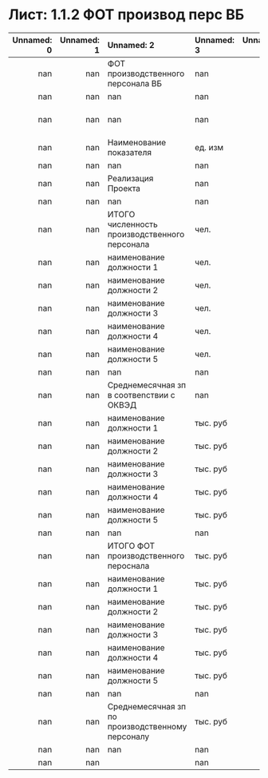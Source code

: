 # Лист: 1.1.2 ФОТ производ перс ВБ

|   Unnamed: 0 |   Unnamed: 1 | Unnamed: 2                                       | Unnamed: 3   |   Unnamed: 4 | Unnamed: 5   | Unnamed: 6   | Unnamed: 7   |   Unnamed: 8 |   Unnamed: 9 |   Unnamed: 10 | Unnamed: 11         | Unnamed: 12         | Unnamed: 13         | Unnamed: 14         | Unnamed: 15         | Unnamed: 16         | Unnamed: 17         | Unnamed: 18         | Unnamed: 19         | Unnamed: 20         | Unnamed: 21         | Unnamed: 22         | Unnamed: 23         | Unnamed: 24         | Unnamed: 25         | Unnamed: 26         | Unnamed: 27         | Unnamed: 28         | Unnamed: 29         | Unnamed: 30         | Unnamed: 31         | Unnamed: 32         | Unnamed: 33         | Unnamed: 34         | Unnamed: 35         | Unnamed: 36         | Unnamed: 37         | Unnamed: 38         | Unnamed: 39         | Unnamed: 40         | Unnamed: 41         | Unnamed: 42         | Unnamed: 43         | Unnamed: 44         | Unnamed: 45         | Unnamed: 46         | Unnamed: 47   |   Unnamed: 48 | Unnamed: 49            |   Unnamed: 50 |   Unnamed: 51 | Unnamed: 52   |
|-------------:|-------------:|:-------------------------------------------------|:-------------|-------------:|:-------------|:-------------|:-------------|-------------:|-------------:|--------------:|:--------------------|:--------------------|:--------------------|:--------------------|:--------------------|:--------------------|:--------------------|:--------------------|:--------------------|:--------------------|:--------------------|:--------------------|:--------------------|:--------------------|:--------------------|:--------------------|:--------------------|:--------------------|:--------------------|:--------------------|:--------------------|:--------------------|:--------------------|:--------------------|:--------------------|:--------------------|:--------------------|:--------------------|:--------------------|:--------------------|:--------------------|:--------------------|:--------------------|:--------------------|:--------------------|:--------------------|:--------------|--------------:|:-----------------------|--------------:|--------------:|:--------------|
|          nan |          nan | ФОТ производственного персонала ВБ               | nan          |          nan | nan          | nan          | nan          |          nan |          nan |           nan | nan                 | nan                 | nan                 | nan                 | nan                 | nan                 | nan                 | nan                 | nan                 | nan                 | nan                 | nan                 | nan                 | nan                 | nan                 | nan                 | nan                 | nan                 | nan                 | nan                 | nan                 | nan                 | nan                 | nan                 | nan                 | nan                 | nan                 | nan                 | nan                 | nan                 | nan                 | nan                 | nan                 | nan                 | nan                 | nan                 | nan           |           nan | nan                    |           nan |           nan | nan           |
|          nan |          nan | nan                                              | nan          |          nan | nan          | nan          | nan          |          nan |         2020 |          2021 | 2022                | 2022                | 2022                | 2022                | 2022                | 2022                | 2022                | 2022                | 2022                | 2022                | 2022                | 2022                | 2023                | 2023                | 2023                | 2023                | 2023                | 2023                | 2023                | 2023                | 2023                | 2023                | 2023                | 2023                | 2024                | 2024                | 2024                | 2024                | 2024                | 2024                | 2024                | 2024                | 2024                | 2024                | 2024                | 2024                | 20**          |           nan | nan                    |           nan |           nan | nan           |
|          nan |          nan | nan                                              | nan          |          nan | nan          | nan          | nan          |          nan |          nan |           nan | 2022-01-01 00:00:00 | 2022-02-01 00:00:00 | 2022-03-01 00:00:00 | 2022-04-01 00:00:00 | 2022-05-01 00:00:00 | 2022-06-01 00:00:00 | 2022-07-01 00:00:00 | 2022-08-01 00:00:00 | 2022-09-01 00:00:00 | 2022-10-01 00:00:00 | 2022-11-01 00:00:00 | 2022-12-01 00:00:00 | 2023-01-01 00:00:00 | 2023-02-01 00:00:00 | 2023-03-01 00:00:00 | 2023-04-01 00:00:00 | 2023-05-01 00:00:00 | 2023-06-01 00:00:00 | 2023-07-01 00:00:00 | 2023-08-01 00:00:00 | 2023-09-01 00:00:00 | 2023-10-01 00:00:00 | 2023-11-01 00:00:00 | 2023-12-01 00:00:00 | 2024-01-01 00:00:00 | 2024-02-01 00:00:00 | 2024-03-01 00:00:00 | 2024-04-01 00:00:00 | 2024-05-01 00:00:00 | 2024-06-01 00:00:00 | 2024-07-01 00:00:00 | 2024-08-01 00:00:00 | 2024-09-01 00:00:00 | 2024-10-01 00:00:00 | 2024-11-01 00:00:00 | 2024-12-01 00:00:00 | X             |           nan | 2022                   |          2023 |          2024 | 20**          |
|          nan |          nan | Наименование показателя                          | ед. изм      |          nan | Дата нач.    | Дата оконч.  | Код ОКВЭД    |          nan |          nan |           nan | nan                 | nan                 | nan                 | nan                 | nan                 | nan                 | nan                 | nan                 | nan                 | nan                 | nan                 | nan                 | nan                 | nan                 | nan                 | nan                 | nan                 | nan                 | nan                 | nan                 | nan                 | nan                 | nan                 | nan                 | nan                 | nan                 | nan                 | nan                 | nan                 | nan                 | nan                 | nan                 | nan                 | nan                 | nan                 | nan                 | nan           |           nan | Расчет ССЧ сотрудников |           nan |           nan | nan           |
|          nan |          nan | nan                                              | nan          |          nan | nan          | nan          | nan          |          nan |          nan |           nan | nan                 | nan                 | nan                 | nan                 | nan                 | nan                 | nan                 | nan                 | nan                 | nan                 | nan                 | nan                 | nan                 | nan                 | nan                 | nan                 | nan                 | nan                 | nan                 | nan                 | nan                 | nan                 | nan                 | nan                 | nan                 | nan                 | nan                 | nan                 | nan                 | nan                 | nan                 | nan                 | nan                 | nan                 | nan                 | nan                 | nan           |           nan | nan                    |           nan |           nan | nan           |
|          nan |          nan | Реализация Проекта                               | nan          |          nan | nan          | nan          | nan          |          nan |          nan |           nan | nan                 | nan                 | nan                 | nan                 | nan                 | nan                 | nan                 | nan                 | nan                 | nan                 | nan                 | nan                 | nan                 | nan                 | nan                 | nan                 | nan                 | nan                 | nan                 | nan                 | nan                 | nan                 | nan                 | nan                 | nan                 | nan                 | nan                 | nan                 | nan                 | nan                 | nan                 | nan                 | nan                 | nan                 | nan                 | nan                 | nan           |           nan | nan                    |           nan |           nan | nan           |
|          nan |          nan | nan                                              | nan          |          nan | nan          | nan          | nan          |          nan |          nan |           nan | nan                 | nan                 | nan                 | nan                 | nan                 | nan                 | nan                 | nan                 | nan                 | nan                 | nan                 | nan                 | nan                 | nan                 | nan                 | nan                 | nan                 | nan                 | nan                 | nan                 | nan                 | nan                 | nan                 | nan                 | nan                 | nan                 | nan                 | nan                 | nan                 | nan                 | nan                 | nan                 | nan                 | nan                 | nan                 | nan                 | nan           |           nan | nan                    |           nan |           nan | nan           |
|          nan |          nan | ИТОГО численность производственного персонала    | чел.         |          nan | nan          | nan          | nan          |          nan |          nan |           nan | 0                   | 0                   | 0                   | 0                   | 0                   | 0                   | 0                   | 0                   | 0                   | 0                   | 0                   | 0                   | 0                   | 0                   | 0                   | 0                   | 0                   | 0                   | 0                   | 0                   | 0                   | 0                   | 0                   | 0                   | 0                   | 0                   | 0                   | 0                   | 0                   | 0                   | 0                   | 0                   | 0                   | 0                   | 0                   | 0                   | nan           |           nan | nan                    |           nan |           nan | nan           |
|          nan |          nan | наименование должности 1                         | чел.         |          nan | nan          | nan          | nan          |          nan |          nan |           nan | 0                   | 0                   | 0                   | 0                   | 0                   | 0                   | 0                   | 0                   | 0                   | 0                   | 0                   | 0                   | 0                   | 0                   | 0                   | 0                   | 0                   | 0                   | 0                   | 0                   | 0                   | 0                   | 0                   | 0                   | 0                   | 0                   | 0                   | 0                   | 0                   | 0                   | 0                   | 0                   | 0                   | 0                   | 0                   | 0                   | nan           |           nan | 0                      |             0 |             0 | nan           |
|          nan |          nan | наименование должности 2                         | чел.         |          nan | nan          | nan          | nan          |          nan |          nan |           nan | 0                   | 0                   | 0                   | 0                   | 0                   | 0                   | 0                   | 0                   | 0                   | 0                   | 0                   | 0                   | 0                   | 0                   | 0                   | 0                   | 0                   | 0                   | 0                   | 0                   | 0                   | 0                   | 0                   | 0                   | 0                   | 0                   | 0                   | 0                   | 0                   | 0                   | 0                   | 0                   | 0                   | 0                   | 0                   | 0                   | nan           |           nan | 0                      |             0 |             0 | nan           |
|          nan |          nan | наименование должности 3                         | чел.         |          nan | nan          | nan          | nan          |          nan |          nan |           nan | 0                   | 0                   | 0                   | 0                   | 0                   | 0                   | 0                   | 0                   | 0                   | 0                   | 0                   | 0                   | 0                   | 0                   | 0                   | 0                   | 0                   | 0                   | 0                   | 0                   | 0                   | 0                   | 0                   | 0                   | 0                   | 0                   | 0                   | 0                   | 0                   | 0                   | 0                   | 0                   | 0                   | 0                   | 0                   | 0                   | nan           |           nan | 0                      |             0 |             0 | nan           |
|          nan |          nan | наименование должности 4                         | чел.         |          nan | nan          | nan          | nan          |          nan |          nan |           nan | 0                   | 0                   | 0                   | 0                   | 0                   | 0                   | 0                   | 0                   | 0                   | 0                   | 0                   | 0                   | 0                   | 0                   | 0                   | 0                   | 0                   | 0                   | 0                   | 0                   | 0                   | 0                   | 0                   | 0                   | 0                   | 0                   | 0                   | 0                   | 0                   | 0                   | 0                   | 0                   | 0                   | 0                   | 0                   | 0                   | nan           |           nan | 0                      |             0 |             0 | nan           |
|          nan |          nan | наименование должности 5                         | чел.         |          nan | nan          | nan          | nan          |          nan |          nan |           nan | 0                   | 0                   | 0                   | 0                   | 0                   | 0                   | 0                   | 0                   | 0                   | 0                   | 0                   | 0                   | 0                   | 0                   | 0                   | 0                   | 0                   | 0                   | 0                   | 0                   | 0                   | 0                   | 0                   | 0                   | 0                   | 0                   | 0                   | 0                   | 0                   | 0                   | 0                   | 0                   | 0                   | 0                   | 0                   | 0                   | nan           |           nan | 0                      |             0 |             0 | nan           |
|          nan |          nan | nan                                              | nan          |          nan | nan          | nan          | nan          |          nan |          nan |           nan | nan                 | nan                 | nan                 | nan                 | nan                 | nan                 | nan                 | nan                 | nan                 | nan                 | nan                 | nan                 | nan                 | nan                 | nan                 | nan                 | nan                 | nan                 | nan                 | nan                 | nan                 | nan                 | nan                 | nan                 | nan                 | nan                 | nan                 | nan                 | nan                 | nan                 | nan                 | nan                 | nan                 | nan                 | nan                 | nan                 | nan           |           nan | nan                    |           nan |           nan | nan           |
|          nan |          nan | Среднемесячная зп в соотвеnствии с ОКВЭД         | nan          |          nan | nan          | nan          | nan          |          nan |          nan |           nan | nan                 | nan                 | nan                 | nan                 | nan                 | nan                 | nan                 | nan                 | nan                 | nan                 | nan                 | nan                 | nan                 | nan                 | nan                 | nan                 | nan                 | nan                 | nan                 | nan                 | nan                 | nan                 | nan                 | nan                 | nan                 | nan                 | nan                 | nan                 | nan                 | nan                 | nan                 | nan                 | nan                 | nan                 | nan                 | nan                 | nan           |           nan | nan                    |           nan |           nan | nan           |
|          nan |          nan | наименование должности 1                         | тыс. руб     |          nan | nan          | nan          | 0            |          nan |          nan |           nan | nan                 | nan                 | nan                 | nan                 | nan                 | nan                 | nan                 | nan                 | nan                 | nan                 | nan                 | nan                 | nan                 | nan                 | nan                 | nan                 | nan                 | nan                 | nan                 | nan                 | nan                 | nan                 | nan                 | nan                 | nan                 | nan                 | nan                 | nan                 | nan                 | nan                 | nan                 | nan                 | nan                 | nan                 | nan                 | nan                 | nan           |           nan | nan                    |           nan |           nan | nan           |
|          nan |          nan | наименование должности 2                         | тыс. руб     |          nan | nan          | nan          | 0            |          nan |          nan |           nan | nan                 | nan                 | nan                 | nan                 | nan                 | nan                 | nan                 | nan                 | nan                 | nan                 | nan                 | nan                 | nan                 | nan                 | nan                 | nan                 | nan                 | nan                 | nan                 | nan                 | nan                 | nan                 | nan                 | nan                 | nan                 | nan                 | nan                 | nan                 | nan                 | nan                 | nan                 | nan                 | nan                 | nan                 | nan                 | nan                 | nan           |           nan | nan                    |           nan |           nan | nan           |
|          nan |          nan | наименование должности 3                         | тыс. руб     |          nan | nan          | nan          | 0            |          nan |          nan |           nan | nan                 | nan                 | nan                 | nan                 | nan                 | nan                 | nan                 | nan                 | nan                 | nan                 | nan                 | nan                 | nan                 | nan                 | nan                 | nan                 | nan                 | nan                 | nan                 | nan                 | nan                 | nan                 | nan                 | nan                 | nan                 | nan                 | nan                 | nan                 | nan                 | nan                 | nan                 | nan                 | nan                 | nan                 | nan                 | nan                 | nan           |           nan | nan                    |           nan |           nan | nan           |
|          nan |          nan | наименование должности 4                         | тыс. руб     |          nan | nan          | nan          | 0            |          nan |          nan |           nan | nan                 | nan                 | nan                 | nan                 | nan                 | nan                 | nan                 | nan                 | nan                 | nan                 | nan                 | nan                 | nan                 | nan                 | nan                 | nan                 | nan                 | nan                 | nan                 | nan                 | nan                 | nan                 | nan                 | nan                 | nan                 | nan                 | nan                 | nan                 | nan                 | nan                 | nan                 | nan                 | nan                 | nan                 | nan                 | nan                 | nan           |           nan | nan                    |           nan |           nan | nan           |
|          nan |          nan | наименование должности 5                         | тыс. руб     |          nan | nan          | nan          | 0            |          nan |          nan |           nan | nan                 | nan                 | nan                 | nan                 | nan                 | nan                 | nan                 | nan                 | nan                 | nan                 | nan                 | nan                 | nan                 | nan                 | nan                 | nan                 | nan                 | nan                 | nan                 | nan                 | nan                 | nan                 | nan                 | nan                 | nan                 | nan                 | nan                 | nan                 | nan                 | nan                 | nan                 | nan                 | nan                 | nan                 | nan                 | nan                 | nan           |           nan | nan                    |           nan |           nan | nan           |
|          nan |          nan | nan                                              | nan          |          nan | nan          | nan          | nan          |          nan |          nan |           nan | nan                 | nan                 | nan                 | nan                 | nan                 | nan                 | nan                 | nan                 | nan                 | nan                 | nan                 | nan                 | nan                 | nan                 | nan                 | nan                 | nan                 | nan                 | nan                 | nan                 | nan                 | nan                 | nan                 | nan                 | nan                 | nan                 | nan                 | nan                 | nan                 | nan                 | nan                 | nan                 | nan                 | nan                 | nan                 | nan                 | nan           |           nan | nan                    |           nan |           nan | nan           |
|          nan |          nan | ИТОГО ФОТ производственного пероснала            | тыс. руб     |          nan | nan          | nan          | nan          |          nan |          nan |           nan | 0                   | 0                   | 0                   | 0                   | 0                   | 0                   | 0                   | 0                   | 0                   | 0                   | 0                   | 0                   | 0                   | 0                   | 0                   | 0                   | 0                   | 0                   | 0                   | 0                   | 0                   | 0                   | 0                   | 0                   | 0                   | 0                   | 0                   | 0                   | 0                   | 0                   | 0                   | 0                   | 0                   | 0                   | 0                   | 0                   | nan           |           nan | nan                    |           nan |           nan | nan           |
|          nan |          nan | наименование должности 1                         | тыс. руб     |          nan | nan          | nan          | nan          |          nan |          nan |           nan | nan                 | 0                   | 0                   | nan                 | nan                 | nan                 | nan                 | nan                 | nan                 | nan                 | nan                 | nan                 | nan                 | nan                 | nan                 | nan                 | nan                 | nan                 | nan                 | nan                 | nan                 | nan                 | nan                 | nan                 | nan                 | nan                 | nan                 | nan                 | nan                 | nan                 | nan                 | nan                 | nan                 | nan                 | nan                 | nan                 | nan           |           nan | nan                    |           nan |           nan | nan           |
|          nan |          nan | наименование должности 2                         | тыс. руб     |          nan | nan          | nan          | nan          |          nan |          nan |           nan | nan                 | nan                 | nan                 | nan                 | nan                 | nan                 | nan                 | nan                 | nan                 | nan                 | nan                 | nan                 | nan                 | nan                 | nan                 | nan                 | nan                 | nan                 | nan                 | nan                 | nan                 | nan                 | nan                 | nan                 | nan                 | nan                 | nan                 | nan                 | nan                 | nan                 | nan                 | nan                 | nan                 | nan                 | nan                 | nan                 | nan           |           nan | nan                    |           nan |           nan | nan           |
|          nan |          nan | наименование должности 3                         | тыс. руб     |          nan | nan          | nan          | nan          |          nan |          nan |           nan | nan                 | nan                 | nan                 | nan                 | nan                 | nan                 | nan                 | nan                 | nan                 | nan                 | nan                 | nan                 | nan                 | nan                 | nan                 | nan                 | nan                 | nan                 | nan                 | nan                 | nan                 | nan                 | nan                 | nan                 | nan                 | nan                 | nan                 | nan                 | nan                 | nan                 | nan                 | nan                 | nan                 | nan                 | nan                 | nan                 | nan           |           nan | nan                    |           nan |           nan | nan           |
|          nan |          nan | наименование должности 4                         | тыс. руб     |          nan | nan          | nan          | nan          |          nan |          nan |           nan | nan                 | nan                 | nan                 | nan                 | nan                 | nan                 | nan                 | nan                 | nan                 | nan                 | nan                 | nan                 | nan                 | nan                 | nan                 | nan                 | nan                 | nan                 | nan                 | nan                 | nan                 | nan                 | nan                 | nan                 | nan                 | nan                 | nan                 | nan                 | nan                 | nan                 | nan                 | nan                 | nan                 | nan                 | nan                 | nan                 | nan           |           nan | nan                    |           nan |           nan | nan           |
|          nan |          nan | наименование должности 5                         | тыс. руб     |          nan | nan          | nan          | nan          |          nan |          nan |           nan | nan                 | nan                 | nan                 | nan                 | nan                 | nan                 | nan                 | nan                 | nan                 | nan                 | nan                 | nan                 | nan                 | nan                 | nan                 | nan                 | nan                 | nan                 | nan                 | nan                 | nan                 | nan                 | nan                 | nan                 | nan                 | nan                 | nan                 | nan                 | nan                 | nan                 | nan                 | nan                 | nan                 | nan                 | nan                 | nan                 | nan           |           nan | nan                    |           nan |           nan | nan           |
|          nan |          nan | nan                                              | nan          |          nan | nan          | nan          | nan          |          nan |          nan |           nan | nan                 | nan                 | nan                 | nan                 | nan                 | nan                 | nan                 | nan                 | nan                 | nan                 | nan                 | nan                 | nan                 | nan                 | nan                 | nan                 | nan                 | nan                 | nan                 | nan                 | nan                 | nan                 | nan                 | nan                 | nan                 | nan                 | nan                 | nan                 | nan                 | nan                 | nan                 | nan                 | nan                 | nan                 | nan                 | nan                 | nan           |           nan | nan                    |           nan |           nan | nan           |
|          nan |          nan | Среднемесячная зп по производственному персоналу | тыс. руб     |          nan | nan          | nan          | nan          |          nan |          nan |           nan | 0                   | 0                   | 0                   | 0                   | 0                   | 0                   | 0                   | 0                   | 0                   | 0                   | 0                   | 0                   | 0                   | 0                   | 0                   | 0                   | 0                   | 0                   | 0                   | 0                   | 0                   | 0                   | 0                   | 0                   | 0                   | 0                   | 0                   | 0                   | 0                   | 0                   | 0                   | 0                   | 0                   | 0                   | 0                   | 0                   | nan           |           nan | nan                    |           nan |           nan | nan           |
|          nan |          nan | nan                                              | nan          |          nan | nan          | nan          | nan          |          nan |          nan |           nan | nan                 | nan                 | nan                 | nan                 | nan                 | nan                 | nan                 | nan                 | nan                 | nan                 | nan                 | nan                 | nan                 | nan                 | nan                 | nan                 | nan                 | nan                 | nan                 | nan                 | nan                 | nan                 | nan                 | nan                 | nan                 | nan                 | nan                 | nan                 | nan                 | nan                 | nan                 | nan                 | nan                 | nan                 | nan                 | nan                 | nan           |           nan | nan                    |           nan |           nan | nan           |
|          nan |          nan |                                                  | nan          |          nan | nan          | nan          | nan          |          nan |          nan |           nan | nan                 | nan                 | nan                 | nan                 | nan                 | nan                 | nan                 | nan                 | nan                 | nan                 | nan                 | nan                 | nan                 | nan                 | nan                 | nan                 | nan                 | nan                 | nan                 | nan                 | nan                 | nan                 | nan                 | nan                 | nan                 | nan                 | nan                 | nan                 | nan                 | nan                 | nan                 | nan                 | nan                 | nan                 | nan                 | nan                 | nan           |           nan | nan                    |           nan |           nan | nan           |